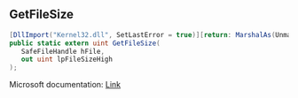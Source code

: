 ## GetFileSize

```csharp
[DllImport("Kernel32.dll", SetLastError = true)][return: MarshalAs(UnmanagedType.U4)]
public static extern uint GetFileSize(
   SafeFileHandle hFile,
   out uint lpFileSizeHigh
);
```

Microsoft documentation: [Link](https://docs.microsoft.com/en-us/windows/win32/api/fileapi/nf-fileapi-getfilesize)
